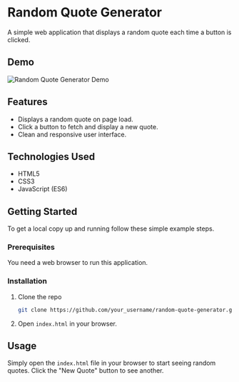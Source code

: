 # Random Quote Generator

A simple web application that displays a random quote each time a button is clicked.

## Demo

![Random Quote Generator Demo](link-to-your-demo-gif-or-screenshot)

## Features

- Displays a random quote on page load.
- Click a button to fetch and display a new quote.
- Clean and responsive user interface.

## Technologies Used

-   HTML5
-   CSS3
-   JavaScript (ES6)

## Getting Started

To get a local copy up and running follow these simple example steps.

### Prerequisites

You need a web browser to run this application.

### Installation

1.  Clone the repo
    ```sh
    git clone https://github.com/your_username/random-quote-generator.git
    ```
2.  Open `index.html` in your browser.

## Usage

Simply open the `index.html` file in your browser to start seeing random quotes. Click the "New Quote" button to see another.
